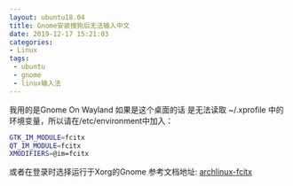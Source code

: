 ```yaml
---
layout: ubuntu18.04
title: Gnome安装搜狗后无法输入中文
date: 2019-12-17 15:21:03
categories: 
- Linux
tags:
 - ubuntu
 - gnome
 - linux输入法
---
```


我用的是Gnome On Wayland 如果是这个桌面的话 是无法读取 ~/.xprofile 中的环境变量，所以请在/etc/environment中加入：
```bash
GTK_IM_MODULE=fcitx
QT_IM_MODULE=fcitx
XMODIFIERS=@im=fcitx
```
或者在登录时选择运行于Xorg的Gnome
参考文档地址: [archlinux-fcitx](https://wiki.archlinux.org/index.php/Fcitx_(%E7%AE%80%E4%BD%93%E4%B8%AD%E6%96%87))

